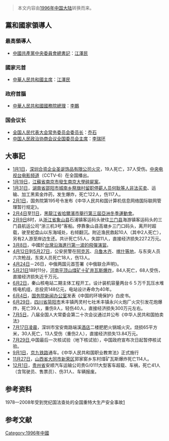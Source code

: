 > 本文内容由[1996年中国大陆](https://zh.wikipedia.org/wiki/1996年中国大陆)转换而来。


## 黨和國家領導人

### 最高領導人

  - [中國共產黨中央委員會總書記](https://zh.wikipedia.org/wiki/中國共產黨中央委員會總書記 "wikilink")：[江澤民](https://zh.wikipedia.org/wiki/江澤民 "wikilink")

### 國家元首

  - [中華人民共和國主席](https://zh.wikipedia.org/wiki/中華人民共和國主席 "wikilink")：[江澤民](https://zh.wikipedia.org/wiki/江澤民 "wikilink")

### 政府首腦

  - [中華人民共和國國務院總理](https://zh.wikipedia.org/wiki/中華人民共和國國務院總理 "wikilink")：[李鵬](https://zh.wikipedia.org/wiki/李鵬 "wikilink")

### 国会议长

  - [全国人民代表大会常务委员会委员长](../Page/全国人民代表大会常务委员会委员长.md "wikilink")：[乔石](../Page/乔石.md "wikilink")
  - [中国人民政治协商会议全国委员会主席](../Page/中国人民政治协商会议全国委员会主席.md "wikilink")：[李瑞环](../Page/李瑞环.md "wikilink")

## 大事記

  - [1月1日](../Page/1月1日.md "wikilink")，[深圳合资企业圣诞饰品有限公司火灾](https://zh.wikipedia.org/wiki/深圳 "wikilink")，19人死亡，37人受伤。[中央电视台电影频道](https://zh.wikipedia.org/wiki/中央电视台电影频道 "wikilink")（CCTV-6）在全国播出。
  - [1月19日](../Page/1月19日.md "wikilink")，[江蘇省](https://zh.wikipedia.org/wiki/江蘇省 "wikilink")[南京市發生](https://zh.wikipedia.org/wiki/南京市 "wikilink")[南京大學碎屍案](https://zh.wikipedia.org/wiki/南京大學 "wikilink")。
  - [1月31日](../Page/1月31日.md "wikilink")，[湖南省](../Page/湖南省.md "wikilink")[邵阳市城南乡祭旗村留职停薪人员何耿等人非法买卖](https://zh.wikipedia.org/wiki/邵阳市 "wikilink")、运输、加工黑索金炸药，发生爆炸，死亡122人，伤117人。
  - [2月1日](../Page/2月1日.md "wikilink")，国务院第195号令发布《中华人民共和国计算机信息网络国际联网管理暂行规定》。
  - [2月4日](../Page/2月4日.md "wikilink")至[11日](../Page/2月11日.md "wikilink")，[黑龍江省](https://zh.wikipedia.org/wiki/黑龍江省 "wikilink")[哈爾濱市舉行第三屆亞洲冬季運動會](https://zh.wikipedia.org/wiki/哈爾濱市 "wikilink")。
  - [2月9日](../Page/2月9日.md "wikilink")8时，从[浙江省](../Page/浙江省.md "wikilink")[象山县](../Page/象山县.md "wikilink")石浦镇客运码头驶往[三门县](../Page/三门县.md "wikilink")海游镇客运码头的三门县航运公司“浙三机3号”客船。停靠象山县高塘乡三门口码头，离开时超载，驶至蛇盘山以东海域处，右倾翻沉。附近渔民救起10人（其中2人死亡），另有2人游至岸边生还。共计死亡55人，失踪11人，直接经济损失227.2万元。
  - [3月8日](../Page/3月8日.md "wikilink")，中國於[台灣沿海進行第一波的](https://zh.wikipedia.org/wiki/台灣 "wikilink")[飛彈演習](https://zh.wikipedia.org/wiki/飛彈 "wikilink")。
  - [4月12日](../Page/4月12日.md "wikilink")到[5月27日](../Page/5月27日.md "wikilink")，公安民警在[阿克苏](https://zh.wikipedia.org/wiki/阿克苏 "wikilink")、[乌鲁木齐](https://zh.wikipedia.org/wiki/乌鲁木齐 "wikilink")、[喀什等地](https://zh.wikipedia.org/wiki/喀什 "wikilink")，与东突人员六次枪战，东突人员死亡18人，伤13人。
  - [4月24日](../Page/4月24日.md "wikilink")－26日，中俄两国元首签署《中俄联合声明》。
  - [5月21日](../Page/5月21日.md "wikilink")18时11分，[河南](https://zh.wikipedia.org/wiki/河南 "wikilink")[平顶山煤矿十矿井](https://zh.wikipedia.org/wiki/平顶山 "wikilink")[瓦斯爆炸](https://zh.wikipedia.org/wiki/瓦斯 "wikilink")，84人死亡，68人受伤，直接经济损失近千万元。
  - [6月2日](../Page/6月2日.md "wikilink")，秦山核电站二期主体工程开工。设计装机容量两台６５万千瓦压水堆核电机组，总投资148亿元，电站设计寿命为40年。
  - [6月4日](../Page/6月4日.md "wikilink")，[国务院新闻办公室](../Page/国务院新闻办公室.md "wikilink")发表《中国的环境保护》白皮书。
  - [6月29日](../Page/6月29日.md "wikilink")，[四川省](../Page/四川省.md "wikilink")[简阳市](../Page/简阳市.md "wikilink")禾丰镇丙灵村七社禾丰镇永兴火炮厂火灾引发花炮爆炸，死亡39人，重伤9人，轻伤40人，直接经济损失300万元左右。
  - [7月5日](https://zh.wikipedia.org/wiki/7月5日 "wikilink")，八届全国人大常委会第二十次会议通过并公布《中华人民共和国拍卖法》
  - [7月17日凌晨](https://zh.wikipedia.org/wiki/7月17日 "wikilink")，深圳市宝安南路端溪[酒店](../Page/酒店.md "wikilink")二楼肥肥火锅城火灾。烧损65平方米，30人死亡，13人受伤（重伤2人），直接经济损失13.84万元。
  - [7月29日](https://zh.wikipedia.org/wiki/7月29日 "wikilink"),中国最后一次核试验（地下核试验），中国政府宣布次日起暂停核试验。
  - [9月1日](../Page/9月1日.md "wikilink")，[京九铁路](../Page/京九铁路.md "wikilink")通车。《中华人民共和国职业教育法》正式施行
  - [11月27日](../Page/11月27日.md "wikilink")，[山西省](../Page/山西省.md "wikilink")[大同市](../Page/大同市.md "wikilink")[新荣区](../Page/新荣区.md "wikilink")郭家窑乡东村煤矿瓦斯爆炸死亡114人。
  - [12月1日](../Page/12月1日.md "wikilink")，[贵州省](../Page/贵州省.md "wikilink")安顺汽车运输公司贵G/0111大型客车超载、车祸，死亡41人（含驾驶员、售票员）、伤31人、车辆报废。

## 参考资料

1978—2008年受到党纪国法查处的全国重特大生产安全事故[1](https://web.archive.org/web/20151217121300/http://www.ohcs-gz.net/topics/t-old/ldbhs/1978-2008.htm#19)

## 参考文献

<div class="references-small">

<references />

</div>

[Category:1996年中國](https://zh.wikipedia.org/wiki/Category:1996年中國 "wikilink")